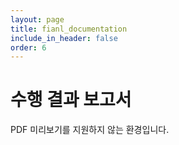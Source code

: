 ```yaml
---
layout: page
title: fianl_documentation
include_in_header: false
order: 6
---
```


<h1> 수행 결과 보고서 </h1>

<object data="../assets/files/팀31-수행결과보고서.pdf" type="application/pdf" alt="final pt" width="100%" height="600" >
  <p>PDF 미리보기를 지원하지 않는 환경입니다.</p>
</object>
